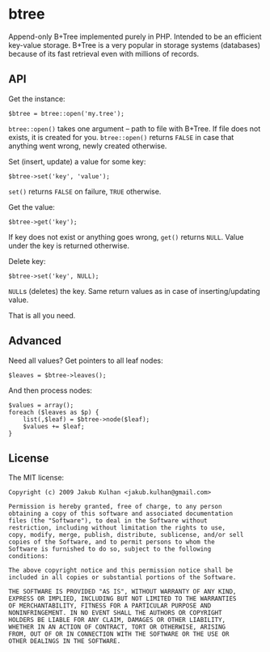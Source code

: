 # btree

Append-only B+Tree implemented purely in PHP. Intended to be an efficient key-value storage. B+Tree is a very popular in storage systems (databases) because of its fast retrieval even with millions of records.

## API

Get the instance:

    $btree = btree::open('my.tree');

`btree::open()` takes one argument – path to file with B+Tree. If file does not exists, it is created for you. `btree::open()` returns `FALSE` in case that anything went wrong, newly created otherwise.

Set (insert, update) a value for some key:

    $btree->set('key', 'value');

`set()` returns `FALSE` on failure, `TRUE` otherwise.

Get the value:

    $btree->get('key');

If key does not exist or anything goes wrong, `get()` returns `NULL`. Value under the key is returned otherwise.

Delete key:

    $btree->set('key', NULL);

`NULL`s (deletes) the key. Same return values as in case of inserting/updating value.

That is all you need.

## Advanced

Need all values? Get pointers to all leaf nodes:

    $leaves = $btree->leaves();

And then process nodes:

    $values = array();
    foreach ($leaves as $p) {
        list(,$leaf) = $btree->node($leaf);
        $values += $leaf;
    }

## License

The MIT license:

    Copyright (c) 2009 Jakub Kulhan <jakub.kulhan@gmail.com>

    Permission is hereby granted, free of charge, to any person
    obtaining a copy of this software and associated documentation
    files (the "Software"), to deal in the Software without
    restriction, including without limitation the rights to use,
    copy, modify, merge, publish, distribute, sublicense, and/or sell
    copies of the Software, and to permit persons to whom the
    Software is furnished to do so, subject to the following
    conditions:

    The above copyright notice and this permission notice shall be
    included in all copies or substantial portions of the Software.

    THE SOFTWARE IS PROVIDED "AS IS", WITHOUT WARRANTY OF ANY KIND,
    EXPRESS OR IMPLIED, INCLUDING BUT NOT LIMITED TO THE WARRANTIES
    OF MERCHANTABILITY, FITNESS FOR A PARTICULAR PURPOSE AND
    NONINFRINGEMENT. IN NO EVENT SHALL THE AUTHORS OR COPYRIGHT
    HOLDERS BE LIABLE FOR ANY CLAIM, DAMAGES OR OTHER LIABILITY,
    WHETHER IN AN ACTION OF CONTRACT, TORT OR OTHERWISE, ARISING
    FROM, OUT OF OR IN CONNECTION WITH THE SOFTWARE OR THE USE OR
    OTHER DEALINGS IN THE SOFTWARE.

